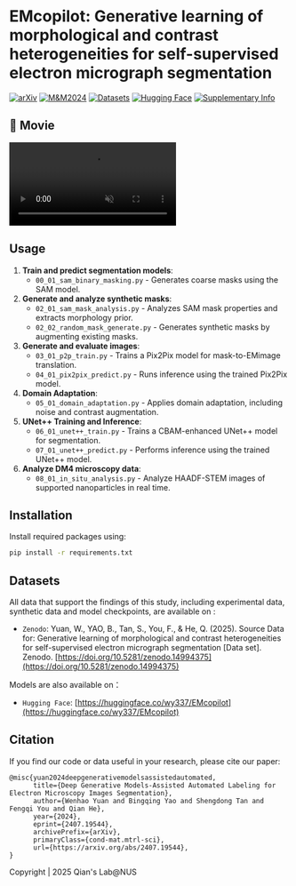 # EMcopilot: Generative learning of morphological and contrast heterogeneities for self-supervised electron micrograph segmentation
[![arXiv](https://img.shields.io/badge/arXiv-2407.19544-b31b1b.svg)](https://arxiv.org/abs/2407.19544)
[![M&M2024](https://img.shields.io/badge/Proster-M&M2024-blue.svg)](https://doi.org/10.1093/mam/ozae044.211)
[![Datasets](https://img.shields.io/badge/Datasets-Zenodo-blue.svg)](https://doi.org/10.5281/zenodo.14994375)
[![Hugging Face](https://img.shields.io/badge/Models-HuggingFace-yellow.svg)](https://huggingface.co/wy337/EMcopilot)
[![Supplementary Info](https://img.shields.io/badge/SI-PDF-lightgrey.svg)](https://github.com/WenhaoYuan337/EMcopilot/blob/main/resources/Supplementary%20Information.pdf)

## 🎥 Movie

<video src="https://github.com/WenhaoYuan337/EMcopilot/raw/refs/heads/main/resources/movie.mp4" 
       controls 
       autoplay 
       loop 
       muted 
       style="max-width:100%; height:auto;">
  Your browser does not support the video tag.
</video>


## Usage

1. **Train and predict segmentation models**:
     * `00_01_sam_binary_masking.py` -  Generates coarse masks using the SAM model.
3. **Generate and analyze synthetic masks**:
     * `02_01_sam_mask_analysis.py` - Analyzes SAM mask properties and extracts morphology prior.
     * `02_02_random_mask_generate.py` - Generates synthetic masks by augmenting existing masks.
5. **Generate and evaluate images**:
     * `03_01_p2p_train.py` - Trains a Pix2Pix model for mask-to-EMimage translation.
     * `04_01_pix2pix_predict.py` - Runs inference using the trained Pix2Pix model.
6. **Domain Adaptation**:
     * `05_01_domain_adaptation.py` - Applies domain adaptation, including noise and contrast augmentation.
7. **UNet++ Training and Inference**:
     * `06_01_unet++_train.py` - Trains a CBAM-enhanced UNet++ model for segmentation.
     * `07_01_unet++_predict.py` - Performs inference using the trained UNet++ model.
8. **Analyze DM4 microscopy data**:
     * `08_01_in_situ_analysis.py` - Analyze HAADF-STEM images of supported nanoparticles in real time.

## Installation

Install required packages using:
```bash
pip install -r requirements.txt
```

## Datasets 
All data that support the findings of this study, including experimental data, synthetic data and model checkpoints, are available on :
- `Zenodo`: Yuan, W., YAO, B., Tan, S., You, F., & He, Q. (2025). Source Data for: Generative learning of morphological and contrast heterogeneities for self-supervised electron micrograph segmentation [Data set]. Zenodo. [https://doi.org/10.5281/zenodo.14994375](https://doi.org/10.5281/zenodo.14994375)

Models are also available on：
-  `Hugging Face`: [https://huggingface.co/wy337/EMcopilot](https://huggingface.co/wy337/EMcopilot)
  
## Citation
If you find our code or data useful in your research, please cite our paper:
```
@misc{yuan2024deepgenerativemodelsassistedautomated,
      title={Deep Generative Models-Assisted Automated Labeling for Electron Microscopy Images Segmentation}, 
      author={Wenhao Yuan and Bingqing Yao and Shengdong Tan and Fengqi You and Qian He},
      year={2024},
      eprint={2407.19544},
      archivePrefix={arXiv},
      primaryClass={cond-mat.mtrl-sci},
      url={https://arxiv.org/abs/2407.19544}, 
}
```
Copyright | 2025 Qian's Lab@NUS 

